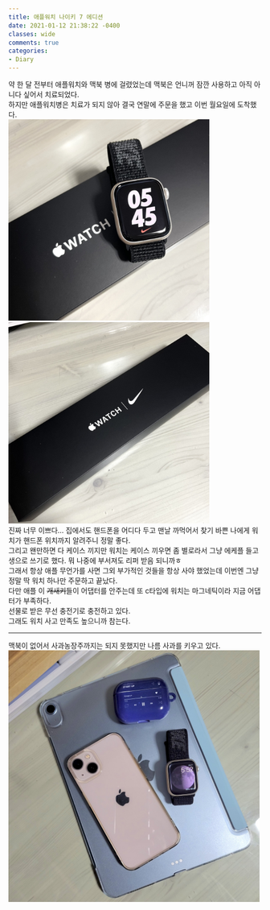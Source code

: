 ```yaml
---
title: 애플워치 나이키 7 에디션
date: 2021-01-12 21:38:22 -0400
classes: wide
comments: true
categories: 
- Diary
---
```


약 한 달 전부터 애플워치와 맥북 병에 걸렸었는데 맥북은 언니꺼 잠깐 사용하고 아직 아니다 싶어서 치료되었다.<br>
하지만 애플워치병은 치료가 되지 않아 결국 연말에 주문을 했고 이번 월요일에 도착했다.<br>
<img src="/assets/images/photo/post39_photo1.jpg" width="400px"> <img src="/assets/images/photo/post39_photo2.jpg" width="400px"><br>
진짜 너무 이쁘다... 집에서도 핸드폰을 어디다 두고 맨날 까먹어서 찾기 바쁜 나에게 워치가 핸드폰 위치까지 알려주니 정말 좋다.<br>
그리고 왠만하면 다 케이스 끼지만 워치는 케이스 끼우면 좀 별로라서 그냥 에케플 들고 생으로 쓰기로 했다. 뭐 나중에 부서져도 리퍼 받음 되니까ㅎ<br>
그래서 항상 애플 무언가를 사면 그외 부가적인 것들을 항상 사야 했었는데 이번엔 그냥 정말 딱 워치 하나만 주문하고 끝났다. <br>
다만 애플 이 ~~개새키~~들이 어댑터를 안주는데 또 c타입에 워치는 마그네틱이라 지금 어댑터가 부족하다.<br>
선물로 받은 무선 충전기로 충전하고 있다.<br>
그래도 워치 사고 만족도 높으니까 참는다.<br>

<hr>
맥북이 없어서 사과농장주까지는 되지 못했지만 나름 사과를 키우고 있다. <br>
<img src="/assets/images/photo/post39_photo3.jpg" width="500px">
